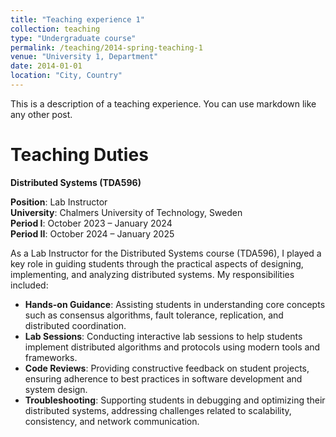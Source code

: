 ```yaml
---
title: "Teaching experience 1"
collection: teaching
type: "Undergraduate course"
permalink: /teaching/2014-spring-teaching-1
venue: "University 1, Department"
date: 2014-01-01
location: "City, Country"
---
```


This is a description of a teaching experience. You can use markdown like any other post.

**Teaching Duties**
======

**Distributed Systems (TDA596)**

**Position**: Lab Instructor  
**University**: Chalmers University of Technology, Sweden  
**Period I**: October 2023 – January 2024   
**Period II**: October 2024 – January 2025  

As a Lab Instructor for the Distributed Systems course (TDA596), I played a key role in guiding students through the practical aspects of designing, implementing, and analyzing distributed systems. My responsibilities included:

 - **Hands-on Guidance**: Assisting students in understanding core concepts such as consensus algorithms, fault tolerance, replication, and distributed coordination.
 - **Lab Sessions**: Conducting interactive lab sessions to help students implement distributed algorithms and protocols using modern tools and frameworks.
 - **Code Reviews**: Providing constructive feedback on student projects, ensuring adherence to best practices in software development and system design.
 - **Troubleshooting**: Supporting students in debugging and optimizing their distributed systems, addressing challenges related to scalability, consistency, and network communication.
